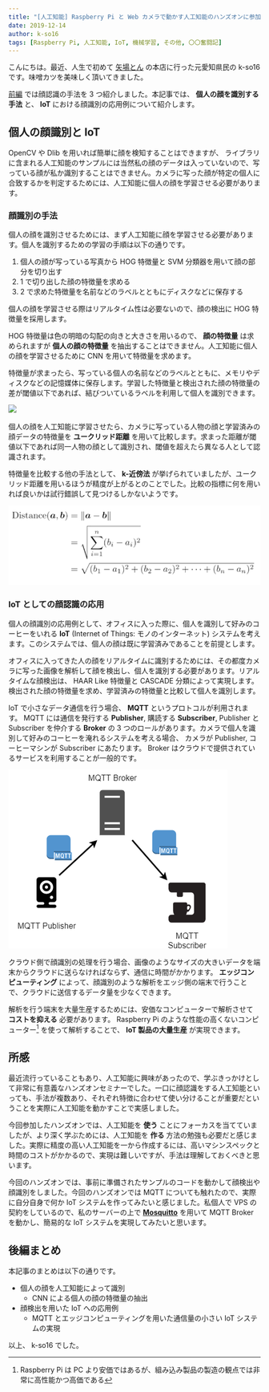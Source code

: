 ```yaml
---
title: "[人工知能] Raspberry Pi と Web カメラで動かす人工知能のハンズオンに参加してきました (後編)"
date: 2019-12-14
author: k-so16
tags: [Raspberry Pi, 人工知能, IoT, 機械学習, その他, 〇〇奮闘記]
---
```


こんにちは。最近、人生で初めて [矢場とん](https://www.yabaton.com/) の本店に行った元愛知県民の k-so16 です。味噌カツを美味しく頂いてきました。

[前編](/face-recognition-ai-on-raspberry-pi-prequel/) では顔認識の手法を 3 つ紹介しました。本記事では、 **個人の顔を識別する手法** と、 **IoT** における顔識別の応用例について紹介します。

## 個人の顔識別と IoT
OpenCV や Dlib を用いれば簡単に顔を検知することはできますが、 ライブラリに含まれる人工知能のサンプルには当然私の顔のデータは入っていないので、写っている顔が私か識別することはできません。カメラに写った顔が特定の個人に合致するかを判定するためには、人工知能に個人の顔を学習させる必要があります。

### 顔識別の手法
個人の顔を識別させるためには、まず人工知能に顔を学習させる必要があります。個人を識別するための学習の手順は以下の通りです。

1. 個人の顔が写っている写真から HOG 特徴量と SVM 分類器を用いて顔の部分を切り出す
1. 1 で切り出した顔の特徴量を求める
1. 2 で求めた特徴量を名前などのラベルとともにディスクなどに保存する

個人の顔を学習させる際はリアルタイム性は必要ないので、顔の検出に HOG 特徴量を採用します。

HOG 特徴量は色の明暗の勾配の向きと大きさを用いるので、 **顔の特徴量** は求められますが **個人の顔の特徴量** を抽出することはできません。人工知能に個人の顔を学習させるために CNN を用いて特徴量を求めます。 

特徴量が求まったら、写っている個人の名前などのラベルとともに、メモリやディスクなどの記憶媒体に保存します。学習した特徴量と検出された顔の特徴量の差が閾値以下であれば、結びついているラベルを利用して個人を識別できます。

![](images/face-recognition-ai-on-raspberry-pi-sequel-1.png)

個人の顔を人工知能に学習させたら、カメラに写っている人物の顔と学習済みの顔データの特徴量を **ユークリッド距離** を用いて比較します。求まった距離が閾値以下であれば同一人物の顔として識別され、閾値を超えたら異なる人として認識されます。

特徴量を比較する他の手法として、 **k-近傍法** が挙げられていましたが、ユークリッド距離を用いるほうが精度が上がるとのことでした。比較の指標に何を用いれば良いかは試行錯誤して見つけるしかないようです。

![](images/face-recognition-ai-on-raspberry-pi-sequel-2.png)

### IoT としての顔認識の応用
個人の顔識別の応用例として、オフィスに入った際に、個人を識別して好みのコーヒーをいれる **IoT** (Internet of Things: モノのインターネット) システムを考えます。このシステムでは、個人の顔は既に学習済みであることを前提とします。

オフィスに入ってきた人の顔をリアルタイムに識別するためには、その都度カメラに写った画像を解析して顔を検出し、個人を識別する必要があります。リアルタイムな顔検出は、 HAAR Like 特徴量と CASCADE 分類によって実現します。検出された顔の特徴量を求め、学習済みの特徴量と比較して個人を識別します。

IoT で小さなデータ通信を行う場合、 **MQTT** というプロトコルが利用されます。 MQTT には通信を発行する **Publisher**, 購読する **Subscriber**, Publisher と Subscriber を仲介する **Broker** の 3 つのロールがあります。カメラで個人を識別して好みのコーヒーを淹れるシステムを考える場合、 カメラが Publisher, コーヒーマシンが Subscriber にあたります。 Broker はクラウドで提供されているサービスを利用することが一般的です。

![](images/face-recognition-ai-on-raspberry-pi-sequel-3.png)

クラウド側で顔識別の処理を行う場合、画像のようなサイズの大きいデータを端末からクラウドに送らなければならず、通信に時間がかかります。 **エッジコンピューティング** によって、顔識別のような解析をエッジ側の端末で行うことで、クラウドに送信するデータ量を少なくできます。

解析を行う端末を大量生産するためには、安価なコンピューターで解析させて **コストを抑える** 必要があります。 Raspberry Pi のような性能の高くないコンピューター[^1] を使って解析することで、 
 **IoT 製品の大量生産** が実現できます。

## 所感
最近流行っていることもあり、人工知能に興味があったので、学ぶきっかけとして非常に有意義なハンズオンセミナーでした。一口に顔認識をする人工知能といっても、手法が複数あり、それぞれ特徴に合わせて使い分けることが重要だということを実際に人工知能を動かすことで実感しました。

今回参加したハンズオンでは、人工知能を **使う** ことにフォーカスを当てていましたが、より深く学ぶためには、人工知能を **作る** 方法の勉強も必要だと感じました。実際に精度の高い人工知能を一から作成するには、高いマシンスペックと時間のコストがかかるので、実現は難しいですが、手法は理解しておくべきと思います。

今回のハンズオンでは、事前に準備されたサンプルのコードを動かして顔検出や顔識別をしました。今回のハンズオンでは MQTT についても触れたので、実際に自分自身で何か IoT システムを作ってみたいと感じました。私個人で VPS の契約をしているので、私のサーバーの上で **[Mosquitto](https://mosquitto.org/)** を用いて MQTT Broker を動かし、簡易的な IoT システムを実現してみたいと思います。

## 後編まとめ
本記事のまとめは以下の通りです。

- 個人の顔を人工知能によって識別
    - CNN による個人の顔の特徴量の抽出
- 顔検出を用いた IoT への応用例
    - MQTT とエッジコンピューティングを用いた通信量の小さい IoT システムの実現

以上、 k-so16 でした。

[^1]: Raspberry Pi は PC より安価ではあるが、組み込み製品の製造の観点では非常に高性能かつ高価である
